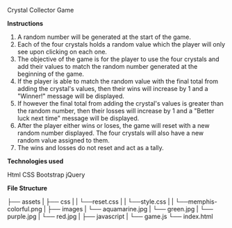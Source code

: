 Crystal Collector Game

**Instructions**

1.  A random number will be generated at the start of the game.
2.  Each of the four crystals holds a random value which the player will only see upon clicking on each one.
3.  The objective of the game is for the player to use the four crystals and add their values to match the random number generated at the beginning of the game.
4.  If the player is able to match the random value with the final total from adding the crystal's values, then their wins will increase by 1 and a "Winner!" message will be displayed.
5.  If however the final total from adding the crystal's values is greater than the random number, then their losses will increase by 1 and a "Better luck next time" message will be displayed.
6.  After the player either wins or loses, the game will reset with a new random number displayed. The four crystals will also have a new random value assigned to them.
7.  The wins and losses do not reset and act as a tally.

**Technologies used**

Html
CSS
Bootstrap
jQuery

**File Structure**

├── assets
|   ├── css
|   |   └──reset.css
|   |   └──style.css
|   |   └──memphis-colorful.png
|   ├── images
|       └── aquamarine.jpg
|       └── green.jpg
|       └── purple.jpg
|       └── red.jpg
|   ├── javascript 
|       └── game.js
└── index.html


